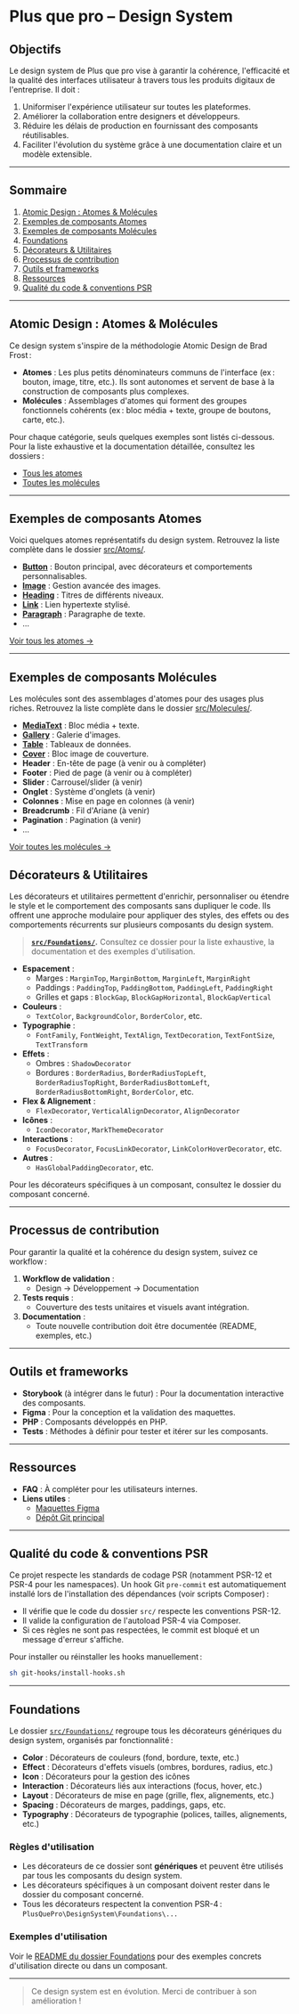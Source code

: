 # Plus que pro – Design System

## Objectifs

Le design system de Plus que pro vise à garantir la cohérence, l'efficacité et la qualité des interfaces utilisateur à travers tous les produits digitaux de l'entreprise. Il doit :

1. Uniformiser l'expérience utilisateur sur toutes les plateformes.
2. Améliorer la collaboration entre designers et développeurs.
3. Réduire les délais de production en fournissant des composants réutilisables.
4. Faciliter l'évolution du système grâce à une documentation claire et un modèle extensible.

---

## Sommaire

1. [Atomic Design : Atomes & Molécules](#atomic-design--atomes--molécules)
2. [Exemples de composants Atomes](#exemples-de-composants-atomes)
3. [Exemples de composants Molécules](#exemples-de-composants-molécules)
4. [Foundations](#foundations)
5. [Décorateurs & Utilitaires](#décorateurs--utilitaires)
6. [Processus de contribution](#processus-de-contribution)
7. [Outils et frameworks](#outils-et-frameworks)
8. [Ressources](#ressources)
9. [Qualité du code & conventions PSR](#qualité-du-code--conventions-psr)

---

## Atomic Design : Atomes & Molécules

Ce design system s'inspire de la méthodologie Atomic Design de Brad Frost :

- **Atomes** : Les plus petits dénominateurs communs de l'interface (ex : bouton, image, titre, etc.). Ils sont autonomes et servent de base à la construction de composants plus complexes.
- **Molécules** : Assemblages d'atomes qui forment des groupes fonctionnels cohérents (ex : bloc média + texte, groupe de boutons, carte, etc.).

Pour chaque catégorie, seuls quelques exemples sont listés ci-dessous. Pour la liste exhaustive et la documentation détaillée, consultez les dossiers :
- [Tous les atomes](src/Atoms/)
- [Toutes les molécules](src/Molecules/)

---

## Exemples de composants Atomes

Voici quelques atomes représentatifs du design system. Retrouvez la liste complète dans le dossier [src/Atoms/](src/Atoms/).

- [**Button**](src/Atoms/Button/) : Bouton principal, avec décorateurs et comportements personnalisables.
- [**Image**](src/Atoms/Image/) : Gestion avancée des images.
- [**Heading**](src/Atoms/Heading/) : Titres de différents niveaux.
- [**Link**](src/Atoms/Link/) : Lien hypertexte stylisé.
- [**Paragraph**](src/Atoms/Paragraph/) : Paragraphe de texte.
- ...

[Voir tous les atomes →](src/Atoms/)

---

## Exemples de composants Molécules

Les molécules sont des assemblages d'atomes pour des usages plus riches. Retrouvez la liste complète dans le dossier [src/Molecules/](src/Molecules/).

- [**MediaText**](src/Molecules/MediaText/) : Bloc média + texte.
- [**Gallery**](src/Molecules/Gallery/) : Galerie d'images.
- [**Table**](src/Molecules/Table/) : Tableaux de données.
- [**Cover**](src/Molecules/Cover/) : Bloc image de couverture.
- **Header** : En-tête de page (à venir ou à compléter)
- **Footer** : Pied de page (à venir ou à compléter)
- **Slider** : Carrousel/slider (à venir)
- **Onglet** : Système d'onglets (à venir)
- **Colonnes** : Mise en page en colonnes (à venir)
- **Breadcrumb** : Fil d'Ariane (à venir)
- **Pagination** : Pagination (à venir)
- ...

[Voir toutes les molécules →](src/Molecules/)


## Décorateurs & Utilitaires

Les décorateurs et utilitaires permettent d'enrichir, personnaliser ou étendre le style et le comportement des composants sans dupliquer le code. Ils offrent une approche modulaire pour appliquer des styles, des effets ou des comportements récurrents sur plusieurs composants du design system.

> **[`src/Foundations/`](src/Foundations/).**
> Consultez ce dossier pour la liste exhaustive, la documentation et des exemples d'utilisation.

- **Espacement** :
  - Marges : `MarginTop`, `MarginBottom`, `MarginLeft`, `MarginRight`
  - Paddings : `PaddingTop`, `PaddingBottom`, `PaddingLeft`, `PaddingRight`
  - Grilles et gaps : `BlockGap`, `BlockGapHorizontal`, `BlockGapVertical`
- **Couleurs** :
  - `TextColor`, `BackgroundColor`, `BorderColor`, etc.
- **Typographie** :
  - `FontFamily`, `FontWeight`, `TextAlign`, `TextDecoration`, `TextFontSize`, `TextTransform`
- **Effets** :
  - Ombres : `ShadowDecorator`
  - Bordures : `BorderRadius`, `BorderRadiusTopLeft`, `BorderRadiusTopRight`, `BorderRadiusBottomLeft`, `BorderRadiusBottomRight`, `BorderColor`, etc.
- **Flex & Alignement** :
  - `FlexDecorator`, `VerticalAlignDecorator`, `AlignDecorator`
- **Icônes** :
  - `IconDecorator`, `MarkThemeDecorator`
- **Interactions** :
  - `FocusDecorator`, `FocusLinkDecorator`, `LinkColorHoverDecorator`, etc.
- **Autres** :
  - `HasGlobalPaddingDecorator`, etc.

Pour les décorateurs spécifiques à un composant, consultez le dossier du composant concerné.

---

## Processus de contribution

Pour garantir la qualité et la cohérence du design system, suivez ce workflow :

1. **Workflow de validation** :
   - Design → Développement → Documentation
2. **Tests requis** :
   - Couverture des tests unitaires et visuels avant intégration.
3. **Documentation** :
   - Toute nouvelle contribution doit être documentée (README, exemples, etc.)

---

## Outils et frameworks

- **Storybook** (à intégrer dans le futur) : Pour la documentation interactive des composants.
- **Figma** : Pour la conception et la validation des maquettes.
- **PHP** : Composants développés en PHP.
- **Tests** : Méthodes à définir pour tester et itérer sur les composants.

---

## Ressources

- **FAQ** : À compléter pour les utilisateurs internes.
- **Liens utiles** :
  - [Maquettes Figma](https://www.figma.com/design/wYu3iUpoq6BB3BNj2GOF8W/PQP---Design-System---Sites)
  - [Dépôt Git principal](https://gitlab.webcd.fr/packages/design-system)

---

## Qualité du code & conventions PSR

Ce projet respecte les standards de codage PSR (notamment PSR-12 et PSR-4 pour les namespaces). Un hook Git `pre-commit` est automatiquement installé lors de l'installation des dépendances (voir scripts Composer) :

- Il vérifie que le code du dossier `src/` respecte les conventions PSR-12.
- Il valide la configuration de l'autoload PSR-4 via Composer.
- Si ces règles ne sont pas respectées, le commit est bloqué et un message d'erreur s'affiche.

Pour installer ou réinstaller les hooks manuellement :

```sh
sh git-hooks/install-hooks.sh
```

---

## Foundations

Le dossier [`src/Foundations/`](src/Foundations/) regroupe tous les décorateurs génériques du design system, organisés par fonctionnalité :

- **Color** : Décorateurs de couleurs (fond, bordure, texte, etc.)
- **Effect** : Décorateurs d'effets visuels (ombres, bordures, radius, etc.)
- **Icon** : Décorateurs pour la gestion des icônes
- **Interaction** : Décorateurs liés aux interactions (focus, hover, etc.)
- **Layout** : Décorateurs de mise en page (grille, flex, alignements, etc.)
- **Spacing** : Décorateurs de marges, paddings, gaps, etc.
- **Typography** : Décorateurs de typographie (polices, tailles, alignements, etc.)

### Règles d'utilisation

- Les décorateurs de ce dossier sont **génériques** et peuvent être utilisés par tous les composants du design system.
- Les décorateurs spécifiques à un composant doivent rester dans le dossier du composant concerné.
- Tous les décorateurs respectent la convention PSR-4 : `PlusQuePro\DesignSystem\Foundations\...`

### Exemples d'utilisation

Voir le [README du dossier Foundations](src/Foundations/README.md) pour des exemples concrets d'utilisation directe ou dans un composant.

---

> Ce design system est en évolution. Merci de contribuer à son amélioration !